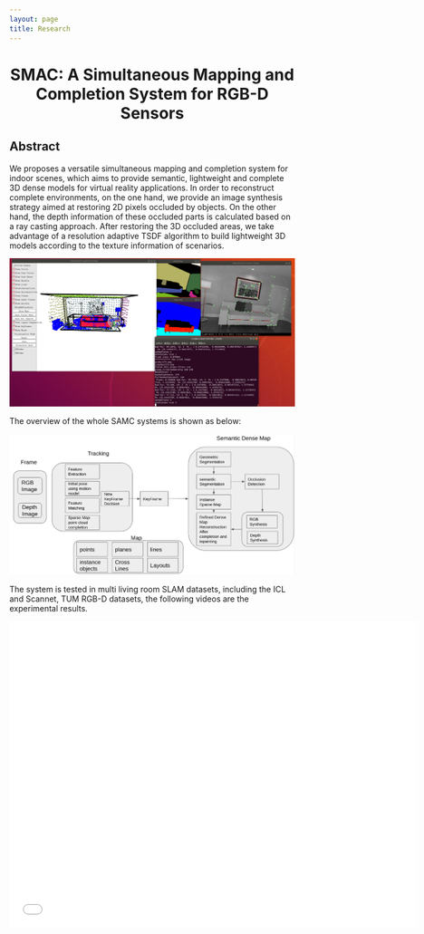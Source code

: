 ```yaml
---
layout: page
title: Research
---
```

# <center> SMAC: A Simultaneous Mapping and Completion System for RGB-D Sensors
## Abstract
We proposes a versatile simultaneous mapping and completion system for indoor scenes, which aims to provide semantic, lightweight and complete 3D dense models for virtual reality applications. In order to reconstruct complete environments, on the one hand, we provide an image synthesis strategy aimed at restoring 2D pixels occluded by objects. On the other hand, the depth information of these occluded parts is calculated based on a ray casting approach. After restoring the 3D occluded areas, we take advantage of a resolution adaptive TSDF algorithm to build lightweight 3D models according to the texture information of scenarios.

![overview](./example.png)

The overview of the whole SAMC systems is shown as below:

![refineoverview](./refineoverview.png)

The system is tested in multi living room SLAM datasets, including the ICL and Scannet, TUM RGB-D datasets, the following videos are the experimental results.

<iframe src="./demoICLlr0.mp4" scrolling="no" width="720" height="540" border="0" frameborder="no" framespacing="0" allowfullscreen="true"> </iframe>

